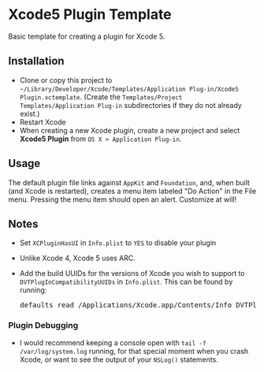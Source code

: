 # Xcode5 Plugin Template

Basic template for creating a plugin for Xcode 5.


## Installation

- Clone or copy this project to `~/Library/Developer/Xcode/Templates/Application Plug-in/Xcode5 Plugin.xctemplate`. (Create the `Templates/Project Templates/Application Plug-in` subdirectories if they do not already exist.)
- Restart Xcode
- When creating a new Xcode plugin, create a new project and select **Xcode5 Plugin** from `OS X > Application Plug-in`.


## Usage

The default plugin file links against `AppKit` and `Foundation`, and, when built (and Xcode is restarted), creates a menu item labeled "Do Action" in the File menu. Pressing the menu item should open an alert. Customize at will!


## Notes

- Set `XCPluginHasUI` in `Info.plist` to `YES` to disable your plugin
- Unlike Xcode 4, Xcode 5 uses ARC.
- Add the build UUIDs for the versions of Xcode you wish to support to `DVTPlugInCompatibilityUUIDs` in `Info.plist`. This can be found by running:

  <pre>defaults read /Applications/Xcode.app/Contents/Info DVTPlugInCompatibilityUUID</pre>



### Plugin Debugging

- I would recommend keeping a console open with `tail -f /var/log/system.log` running, for that special moment when you crash Xcode, or want to see the output of your `NSLog()` statements.
